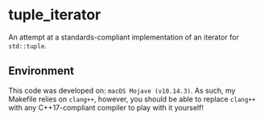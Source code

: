 # tuple_iterator
An attempt at a standards-compliant implementation of an iterator for `std::tuple`.

## Environment
This code was developed on: `macOS Mojave (v10.14.3)`. As such, my Makefile relies on `clang++`, however, you should be able to replace `clang++` with any C++17-compliant compiler to play with it yourself!
